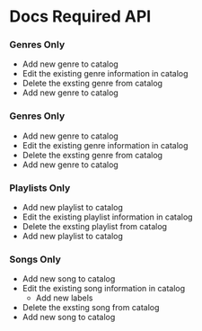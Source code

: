 # Docs Required API

### Genres Only

-   Add new genre to catalog
-   Edit the existing genre information in catalog
-   Delete the exsting genre from catalog
-   Add new genre to catalog

### Genres Only

-   Add new genre to catalog
-   Edit the existing genre information in catalog
-   Delete the exsting genre from catalog
-   Add new genre to catalog

### Playlists Only

-   Add new playlist to catalog
-   Edit the existing playlist information in catalog
-   Delete the exsting playlist from catalog
-   Add new playlist to catalog

### Songs Only

-   Add new song to catalog
-   Edit the existing song information in catalog
    -   Add new labels
-   Delete the exsting song from catalog
-   Add new song to catalog
